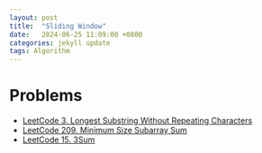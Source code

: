 ```yaml
---
layout: post
title:  "Sliding Window"
date:   2024-06-25 11:09:00 +0800
categories: jekyll update
tags: Algorithm
---
```


# Problems
- [LeetCode 3. Longest Substring Without Repeating Characters](https://owenrrr.github.io/jekyll/update/LeetCode-3/)
- [LeetCode 209. Minimum Size Subarray Sum](https://owenrrr.github.io/jekyll/update/LeetCode-209/)
- [LeetCode 15. 3Sum](https://owenrrr.github.io/jekyll/update/LeetCode-15/)
